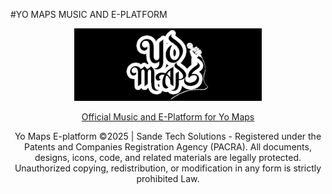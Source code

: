 #YO MAPS MUSIC AND E-PLATFORM
<p align="center">
  <img src="yologo.png" alt="Logo" width="300">
</p>

<p align="center">
  <a href="yomapsmusic.html">Official Music and E-Platform for Yo Maps</a>
</p>

<p align="center">
 Yo Maps E-platform  ©2025 | Sande Tech Solutions
  - Registered under the Patents and Companies Registration Agency (PACRA).  
  All documents, designs, icons, code, and related materials are legally protected.  
  Unauthorized copying, redistribution, or modification in any form is strictly prohibited Law.
</p>
